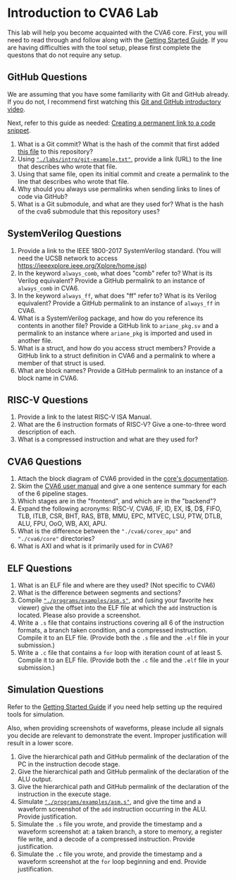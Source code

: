 
# Introduction to CVA6 Lab

This lab will help you become acquainted with the CVA6 core. First, you will need to read through and follow along with the [Getting Started Guide](../guides/getting-started.md). If you are having difficulties with the tool setup, please first complete the questons that do not require any setup.

## GitHub Questions

We are assuming that you have some familiarity with Git and GitHub already. If you do not, I recommend first watching this [Git and GitHub introductory video](https://www.youtube.com/watch?v=e-9qScNVs1o&t=251s).

Next, refer to this guide as needed: [Creating a permanent link to a code snippet](https://docs.github.com/en/get-started/writing-on-github/working-with-advanced-formatting/creating-a-permanent-link-to-a-code-snippet).

1. What is a Git commit? What is the hash of the commit that first added [this file](https://github.com/sifferman/labs-with-cva6/blob/main/labs/intro.md) to this repository?
2. Using [`"./labs/intro/git-example.txt"`](https://github.com/sifferman/labs-with-cva6/blob/main/labs/intro/git-example.txt), provide a link (URL) to the line that describes who wrote that file.
3. Using that same file, open its initial commit and create a permalink to the line that describes who wrote that file.
4. Why should you always use permalinks when sending links to lines of code via GitHub?
5. What is a Git submodule, and what are they used for? What is the hash of the cva6 submodule that this repository uses?

## SystemVerilog Questions

1. Provide a link to the IEEE 1800-2017 SystemVerilog standard. (You will need the UCSB network to access <https://ieeexplore.ieee.org/Xplore/home.jsp>)
2. In the keyword `always_comb`, what does "comb" refer to? What is its Verilog equivalent? Provide a GitHub permalink to an instance of `always_comb` in CVA6.
3. In the keyword `always_ff`, what does "ff" refer to? What is its Verilog equivalent? Provide a GitHub permalink to an instance of `always_ff` in CVA6.
4. What is a SystemVerilog package, and how do you reference its contents in another file? Provide a GitHub link to `ariane_pkg.sv` and a permalink to an instance where `ariane_pkg` is imported and used in another file.
5. What is a struct, and how do you access struct members? Provide a GitHub link to a struct definition in CVA6 and a permalink to where a member of that struct is used.
6. What are block names? Provide a GitHub permalink to an instance of a block name in CVA6.

## RISC-V Questions

1. Provide a link to the latest RISC-V ISA Manual.
2. What are the 6 instruction formats of RISC-V? Give a one-to-three word description of each.
3. What is a compressed instruction and what are they used for?

## CVA6 Questions

1. Attach the block diagram of CVA6 provided in the [core's documentation](https://docs.openhwgroup.org/projects/cva6-user-manual/01_cva6_user/).
2. Skim the [CVA6 user manual](https://docs.openhwgroup.org/projects/cva6-user-manual/01_cva6_user/) and give a one sentence summary for each of the 6 pipeline stages.
3. Which stages are in the "frontend", and which are in the "backend"?
4. Expand the following acronyms: RISC-V, CVA6, IF, ID, EX, I\$, D\$, FIFO, TLB, ITLB, CSR, BHT, RAS, BTB, MMU, EPC, MTVEC, LSU, PTW, DTLB, ALU, FPU, OoO, WB, AXI, APU.
5. What is the difference between the `"./cva6/corev_apu"` and `"./cva6/core"` directories?
6. What is AXI and what is it primarily used for in CVA6?

## ELF Questions

1. What is an ELF file and where are they used? (Not specific to CVA6)
2. What is the difference between segments and sections?
3. Compile [`"./programs/examples/asm.s"`](https://github.com/sifferman/labs-with-cva6/blob/main/programs/examples/asm.s), and (using your favorite hex viewer) give the offset into the ELF file at which the `add` instruction is located. Please also provide a screenshot.
4. Write a `.s` file that contains instructions covering all 6 of the instruction formats, a branch taken condition, and a compressed instruction. Compile it to an ELF file. (Provide both the `.s` file and the `.elf` file in your submission.)
5. Write a `.c` file that contains a `for` loop with iteration count of at least 5. Compile it to an ELF file. (Provide both the `.c` file and the `.elf` file in your submission.)

## Simulation Questions

Refer to the [Getting Started Guide](../guides/getting-started.md) if you need help setting up the required tools for simulation.

Also, when providing screenshots of waveforms, please include all signals you decide are relevant to demonstrate the event. Improper justification will result in a lower score.

1. Give the hierarchical path and GitHub permalink of the declaration of the PC in the instruction decode stage.
2. Give the hierarchical path and GitHub permalink of the declaration of the ALU output.
3. Give the hierarchical path and GitHub permalink of the declaration of the instruction in the execute stage.
4. Simulate [`"./programs/examples/asm.s"`](https://github.com/sifferman/labs-with-cva6/blob/main/programs/examples/asm.s), and give the time and a waveform screenshot of the `add` instruction occurring in the ALU. Provide justification.
5. Simulate the `.s` file you wrote, and provide the timestamp and a waveform screenshot at: a taken branch, a store to memory, a register file write, and a decode of a compressed instruction. Provide justification.
6. Simulate the `.c` file you wrote, and provide the timestamp and a waveform screenshot at the `for` loop beginning and end. Provide justification.
